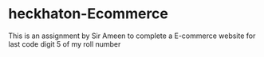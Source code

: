 # heckhaton-Ecommerce
This is an assignment by Sir Ameen to complete a E-commerce website for last code digit 5 of my roll number
